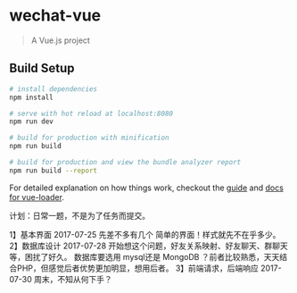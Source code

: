 # wechat-vue

> A Vue.js project

## Build Setup

``` bash
# install dependencies
npm install

# serve with hot reload at localhost:8080
npm run dev

# build for production with minification
npm run build

# build for production and view the bundle analyzer report
npm run build --report
```

For detailed explanation on how things work, checkout the [guide](http://vuejs-templates.github.io/webpack/) and [docs for vue-loader](http://vuejs.github.io/vue-loader).

计划：日常一题，不是为了任务而提交。

1】基本界面
    2017-07-25 先差不多有几个 简单的界面！样式就先不在乎多少。
2】数据库设计
    2017-07-28 开始想这个问题，好友关系映射、好友聊天、群聊天等，困扰了好久。
    数据库要选用 mysql还是 MongoDB ？前者比较熟悉，天天结合PHP，但感觉后者优势更加明显，想用后者。
3】前端请求，后端响应
    2017-07-30 周末，不知从何下手？

